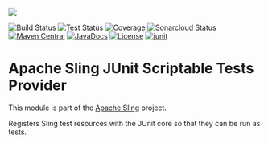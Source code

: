 [<img src="https://sling.apache.org/res/logos/sling.png"/>](https://sling.apache.org)

 [![Build Status](https://ci-builds.apache.org/job/Sling/job/modules/job/sling-org-apache-sling-junit-scriptable/job/master/badge/icon)](https://ci-builds.apache.org/job/Sling/job/modules/job/sling-org-apache-sling-junit-scriptable/job/master/) [![Test Status](https://img.shields.io/jenkins/tests.svg?jobUrl=https://ci-builds.apache.org/job/Sling/job/modules/job/sling-org-apache-sling-junit-scriptable/job/master/)](https://ci-builds.apache.org/job/Sling/job/modules/job/sling-org-apache-sling-junit-scriptable/job/master/test/?width=800&height=600) [![Coverage](https://sonarcloud.io/api/project_badges/measure?project=apache_sling-org-apache-sling-junit-scriptable&metric=coverage)](https://sonarcloud.io/dashboard?id=apache_sling-org-apache-sling-junit-scriptable) [![Sonarcloud Status](https://sonarcloud.io/api/project_badges/measure?project=apache_sling-org-apache-sling-junit-scriptable&metric=alert_status)](https://sonarcloud.io/dashboard?id=apache_sling-org-apache-sling-junit-scriptable) [![Maven Central](https://maven-badges.herokuapp.com/maven-central/org.apache.sling/org.apache.sling.junit.scriptable/badge.svg)](https://search.maven.org/#search%7Cga%7C1%7Cg%3A%22org.apache.sling%22%20a%3A%22org.apache.sling.junit.scriptable%22) [![JavaDocs](https://www.javadoc.io/badge/org.apache.sling/org.apache.sling.junit.scriptable.svg)](https://www.javadoc.io/doc/org.apache.sling/org.apache.sling.junit.scriptable) [![License](https://img.shields.io/badge/License-Apache%202.0-blue.svg)](https://www.apache.org/licenses/LICENSE-2.0) [![junit](https://sling.apache.org/badges/group-junit.svg)](https://github.com/apache/sling-aggregator/blob/master/docs/groups/junit.md)

# Apache Sling JUnit Scriptable Tests Provider

This module is part of the [Apache Sling](https://sling.apache.org) project.

Registers Sling test resources with the JUnit core so that they can be run as tests.
